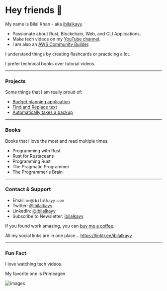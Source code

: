 # Hey friends 👋

My name is Bilal Khan - aka [ibilalkayy](https://ibilalkayy.com).

- Passionate about Rust, Blockchain, Web, and CLI Applications.
- Make tech videos on my [YouTube channel](https://www.youtube.com/@coderoamer).
- I am also an [AWS Community Builder](https://aws.amazon.com/developer/community/community-builders/).

I understand things by creating flashcards or practicing a lot.

I prefer technical books over tutorial videos.

---

### Projects

Some things that I am really proud of:

- [Budget planning application](https://github.com/ibilalkayy/move)
- [Find and Replace text](https://github.com/ibilalkayy/fara)
- [Automatically takes a backup](https://github.com/ibilalkayy/Automatic-Backup-and-Monitoring-Software)

---

### Books

Books that I love the most and read multiple times.

- Programming with Rust
- Rust for Rustaceans
- Programming Rust
- The Pragmatic Programmer
- The Programmer's Brain

---

### Contact & Support

- Email: `me@ibilalkayy.com`
- Twitter: [@ibilalkayy](https://x.com/ibilalkayy)
- LinkedIn: [@ibilalkayy](https://www.linkedin.com/in/ibilalkayy/)
- Subscribe to Newsletter: [ibilalkayy](https://ibilalkayy.beehiiv.com/)

If you found work amazing, you can [buy me a coffee](https://buymeacoffee.com/ibilalkayy).

All my social links are in one place... https://linktr.ee/ibilalkayy

---

### Fun Fact

I love watching tech videos.

My favorite one is Primeagen.

![images](https://github.com/user-attachments/assets/07a0e2a2-574c-4086-ab45-c93e6dd3435f)

